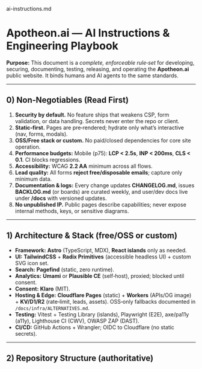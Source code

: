 ai-instructions.md
# Apotheon.ai — AI Instructions & Engineering Playbook
**Purpose:** This document is a *complete, enforceable rule‑set* for developing, securing, documenting, testing, releasing, and operating the **Apotheon.ai** public website. It binds humans and AI agents to the same standards.

---

## 0) Non‑Negotiables (Read First)
1. **Security by default.** No feature ships that weakens CSP, form validation, or data handling. Secrets never enter the repo or client.
2. **Static‑first.** Pages are pre‑rendered; hydrate only what’s interactive (nav, forms, modals).
3. **OSS/Free stack or custom.** No paid/closed dependencies for core site operation.
4. **Performance budgets:** Mobile (p75): **LCP < 2.5s**, **INP < 200ms**, **CLS < 0.1**. CI blocks regressions.
5. **Accessibility:** WCAG **2.2 AA** minimum across all flows.
6. **Lead quality:** All forms **reject free/disposable emails**; capture only minimum data.
7. **Documentation & logs:** Every change updates **CHANGELOG.md**, issues **BACKLOG.md** (or boards) are curated weekly, and user/dev docs live under **/docs** with versioned updates.
8. **No unpublished IP.** Public pages describe capabilities; never expose internal methods, keys, or sensitive diagrams.

---

## 1) Architecture & Stack (free/OSS or custom)
- **Framework:** **Astro** (TypeScript, MDX), **React islands** only as needed.
- **UI:** **TailwindCSS** + **Radix Primitives** (accessible headless UI) + custom SVG icon set.
- **Search:** **Pagefind** (static, zero runtime).
- **Analytics:** **Umami** or **Plausible CE** (self‑host), proxied; blocked until consent.
- **Consent:** **Klaro** (MIT).
- **Hosting & Edge:** **Cloudflare Pages** (static) + **Workers** (APIs/OG image) + **KV/D1/R2** (rate‑limit, leads, assets). OSS‑only fallbacks documented in `/docs/infra/ALTERNATIVES.md`.
- **Testing:** Vitest + Testing Library (islands), Playwright (E2E), axe/pa11y (a11y), Lighthouse CI (CWV), OWASP ZAP (DAST).
- **CI/CD:** GitHub Actions + Wrangler; OIDC to Cloudflare (no static secrets).

---

## 2) Repository Structure (authoritative)
